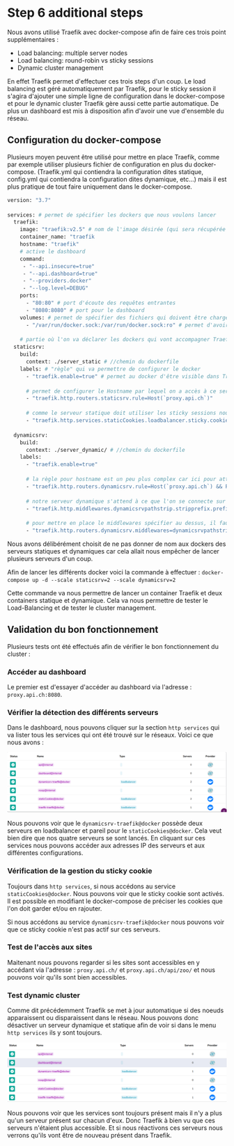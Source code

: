 # Step 6 additional steps

Nous avons utilisé Traefik avec docker-compose afin de faire ces trois point supplémentaires :
- Load balancing: multiple server nodes
- Load balancing: round-robin vs sticky sessions
- Dynamic cluster management

En effet Traefik permet d'effectuer ces trois steps d'un coup. Le load balancing est géré automatiquement par Traefik, pour le sticky session il s'agira d'ajouter une simple ligne de configuration dans le docker-compose et pour le dynamic cluster Traefik gère aussi cette partie automatique. De plus un dashboard est mis à disposition afin d'avoir une vue d'ensemble du réseau.

## Configuration du docker-compose

Plusieurs moyen peuvent être utilisé pour mettre en place Traefik, comme par exemple utiliser plusieurs fichier de configuration en plus du docker-compose. (Traefik.yml qui contiendra la configuration dites statique, config.yml qui contiendra la configuration dites dynamique, etc...) mais il est plus pratique de tout faire uniquement dans le docker-compose.

```dockerfile
version: "3.7"

services: # permet de spécifier les dockers que nous voulons lancer
  traefik:
    image: "traefik:v2.5" # nom de l'image désirée (qui sera récupérée sur docker hub)
    container_name: "traefik
    hostname: "traefik" 
    # active le dashboard
    command:
     - "--api.insecure=true"
     - "--api.dashboard=true"
     - "--providers.docker"
     - "--log.level=DEBUG"
    ports:
      - "80:80" # port d'écoute des requêtes entrantes
      - "8080:8080" # port pour le dashboard
    volumes: # permet de spécifier des fichiers qui doivent être chargés dans le container
      - "/var/run/docker.sock:/var/run/docker.sock:ro" # permet d'avoir docker comme provider
    
    # partie où l'on va déclarer les dockers qui vont accompagner Traefik
  staticsrv: 
    build: 
      context: ./server_static # //chemin du dockerfile
    labels: # "règle" qui va permettre de configurer le docker
      - "traefik.enable=true" # permet au docker d'être visible dans Traefik
      
      # permet de configurer le Hostname par lequel on a accès à ce serveur. 
      - "traefik.http.routers.staticsrv.rule=Host(`proxy.api.ch`)" 
      
      # comme le serveur statique doit utiliser les sticky sessions nous allons les activer grâce à cette ligne
      - "traefik.http.services.staticCookies.loadbalancer.sticky.cookie=true" 
      
  dynamicsrv: 
    build: 
      context: ./server_dynamic/ # //chemin du dockerfile
    labels:
      - "traefik.enable=true"
      
      # la règle pour hostname est un peu plus complex car ici pour atteindre le site dynamique il faut utiliser /api/zoo/ donc nous devons rajouter le PathPrefix
      - "traefik.http.routers.dynamicsrv.rule=Host(`proxy.api.ch`) && PathPrefix(`/api/zoo/`)" 
      
      # notre serveur dynamique s'attend à ce que l'on se connecte sur la racine or avec la configuration qu'on a fait jusqu'à présent avec Traefik nous allons faire notre requête sur /api/zoo/ il faut donc enlever ce préfix afin de ne pas avoir de problème
      - "traefik.http.middlewares.dynamicsrvpathstrip.stripprefix.prefixes=/api/zoo"
      
      # pour mettre en place le middlewares spécifier au dessus, il faut l'actvier dans les routes
      - "traefik.http.routers.dynamicsrv.middlewares=dynamicsrvpathstrip@docker"
```
Nous avons délibérément choisit de ne pas donner de nom aux dockers des serveurs statiques et dynamiques car cela allait nous empêcher de lancer plusieurs serveurs d'un coup. 

Afin de lancer les différents docker voici la commande à effectuer : `docker-compose up -d --scale staticsrv=2 --scale dynamicsrv=2`

Cette commande va nous permettre de lancer un container Traefik et deux containers statique et dynamique. Cela va nous permettre de tester le Load-Balancing et de tester le cluster management.

## Validation du bon fonctionnement

Plusieurs tests ont été effectués afin de vérifier le bon fonctionnement du cluster :

### Accéder au dashboard
Le premier est d'essayer d'accéder au dashboard via l'adresse : `proxy.api.ch:8080`.

### Vérifier la détection des différents serveurs
Dans le dashboard, nous pouvons cliquer sur la section `http services` qui va lister tous les services qui ont été trouvé sur le réseaux. Voici ce que nous avons :

![http services](https://github.com/retroock/API-2021-HTTP-Infra/blob/master/Step%206%20Load%20balancing%20multiple%20server%20nodes%20with%20traefik/figures/capture1.PNG) 

Nous pouvons voir que le `dynamicsrv-traefik@docker` possède deux serveurs en loadbalancer et pareil pour le `staticCookies@docker`. Cela veut bien dire que nos quatre serveurs se sont lancés. En cliquant sur ces services nous pouvons accéder aux adresses IP des serveurs et aux différentes configurations.

### Vérification de la gestion du sticky cookie
Toujours dans `http services`, si nous accédons au service `staticCookies@docker`. Nous pouvons voir que le sticky cookie sont activés. Il est possible en modifiant le docker-compose de préciser les cookies que l'on doit garder et/ou en rajouter.

Si nous accédons au service `dynamicsrv-traefik@docker` nous pouvons voir que ce sticky cookie n'est pas actif sur ces serveurs.

### Test de l'accès aux sites
Maitenant nous pouvons regarder si les sites sont accessibles en y accédant via l'adresse : `proxy.api.ch/` et `proxy.api.ch/api/zoo/` et nous pouvons voir qu'ils sont bien accessibles.

### Test dynamic cluster
Comme dit précédemment Traefik se met à jour automatique si des noeuds apparaissent ou disparaissent dans le réseau. Nous pouvons donc désactiver un serveur dynamique et statique afin de voir si dans le menu `http services` ils y sont toujours.

![http services](https://github.com/retroock/API-2021-HTTP-Infra/blob/master/Step%206%20Load%20balancing%20multiple%20server%20nodes%20with%20traefik/figures/capture2.PNG) 

Nous pouvons voir que les services sont toujours présent mais il n'y a plus qu'un serveur présent sur chacun d'eux. Donc Traefik à bien vu que ces serveurs n'étaient plus accessible. Et si nous réactivons ces serveurs nous verrons qu'ils vont être de nouveau présent dans Traefik.

